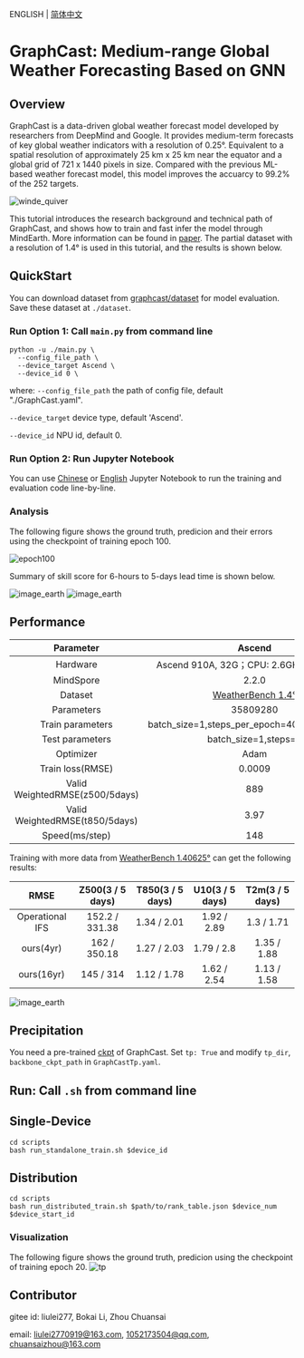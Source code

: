 ENGLISH | [简体中文](README_CN.md)

# GraphCast: Medium-range Global Weather Forecasting Based on GNN

## Overview

GraphCast is a data-driven global weather forecast model developed by researchers from DeepMind and Google. It provides medium-term forecasts of key global weather indicators with a resolution of 0.25°. Equivalent to a spatial resolution of approximately 25 km x 25 km near the equator and a global grid of 721 x 1440 pixels in size. Compared with the previous ML-based weather forecast model, this model improves the accuarcy to 99.2% of the 252 targets.

![winde_quiver](images/wind_quiver_0.25.png)

This tutorial introduces the research background and technical path of GraphCast, and shows how to train and fast infer the model through MindEarth. More information can be found in [paper](https://arxiv.org/abs/2212.12794). The partial dataset with a resolution of 1.4° is used in this tutorial, and the results is shown below.

## QuickStart

You can download dataset from [graphcast/dataset](https://download.mindspore.cn/mindscience/mindearth/dataset/WeatherBench_1.4_69/) for model evaluation. Save these dataset at `./dataset`.

### Run Option 1: Call `main.py` from command line

```shell
python -u ./main.py \
  --config_file_path \
  --device_target Ascend \
  --device_id 0 \
```

where:
`--config_file_path` the path of config file, default "./GraphCast.yaml".

`--device_target` device type, default 'Ascend'.

`--device_id` NPU id, default 0.

### Run Option 2: Run Jupyter Notebook

You can use [Chinese](https://gitee.com/mindspore/mindscience/raw/master/MindEarth/applications/medium-range/graphcast/graphcast_CN.ipynb) or [English](https://gitee.com/mindspore/mindscience/raw/master/MindEarth/applications/medium-range/graphcast/graphcast.ipynb) Jupyter Notebook to run the training and evaluation code line-by-line.

### Analysis

The following figure shows the ground truth, predicion and their errors using the checkpoint of training epoch 100.

![epoch100](images/key_info_comparison.png)

Summary of skill score for 6-hours to 5-days lead time is shown below.

![image_earth](images/Eval_RMSE_epoch100.png)
![image_earth](images/Eval_ACC_epoch100.png)

## Performance

|        Parameter         |        Ascend               |    GPU       |
|:----------------------:|:--------------------------:|:---------------:|
|     Hardware         |     Ascend 910A, 32G；CPU: 2.6GHz, 192 cores      |      NVIDIA V100 32G       |
|     MindSpore   |        2.2.0             |      2.2.0       |
|        Dataset      |        [WeatherBench 1.4°](https://download.mindspore.cn/mindscience/mindearth/dataset/WeatherBench_1.4_69/)               |       [WeatherBench 1.4°](https://download.mindspore.cn/mindscience/mindearth/dataset/WeatherBench_1.4_69/)      |
|        Parameters      |           35809280            |       35809280      |
|        Train parameters      |        batch_size=1,steps_per_epoch=403,epochs=100               |       batch_size=1,steps_per_epoch=403,epochs=100      |
|        Test parameters      |        batch_size=1,steps=8               |       batch_size=1,steps=8      |
|        Optimizer      |        Adam               |       Adam      |
|        Train loss(RMSE)      |        0.0009               |       0.0009      |
|        Valid WeightedRMSE(z500/5days)      |           889            |       870    |
|        Valid WeightedRMSE(t850/5days)      |           3.97            |       3.86    |
|        Speed(ms/step)          |     148        |    226  |

Training with more data from [WeatherBench 1.40625°](https://github.com/pangeo-data/WeatherBench) can get the following results:

|        RMSE      |     Z500(3 / 5 days)      |     T850(3 / 5 days)     |    U10(3 / 5 days)      |    T2m(3 / 5 days)     |
|:----------------:|:--------------:|:---------------:|:--------------:|:---------------:|
|        Operational IFS     |     152.2 / 331.38     |     1.34 / 2.01     |    1.92 / 2.89      |    1.3 / 1.71     |
|        ours(4yr)     |     162 / 350.18     |     1.27 / 2.03     |     1.79 / 2.8     |    1.35 / 1.88     |
|        ours(16yr)     |     145 / 314     |     1.12 / 1.78     |    1.62 / 2.54      |    1.13 / 1.58     |

![image_earth](images/RMSE_multi_years.png)

## Precipitation

You need a pre-trained [ckpt](https://download-mindspore.osinfra.cn/mindscience/mindearth/dataset/medium_precipitation/tiny_datasets/ckpt/) of GraphCast. Set `tp: True` and modify `tp_dir`, `backbone_ckpt_path` in `GraphCastTp.yaml`.

## Run: Call `.sh` from command line

## Single-Device

```shell
cd scripts
bash run_standalone_train.sh $device_id
```

## Distribution

```shell
cd scripts
bash run_distributed_train.sh $path/to/rank_table.json $device_num $device_start_id
```

### Visualization

The following figure shows the ground truth, predicion using the checkpoint of training epoch 20.
![tp](./images/tp_comparison.png)

## Contributor

gitee id: liulei277, Bokai Li, Zhou Chuansai

email: liulei2770919@163.com, 1052173504@qq.com, chuansaizhou@163.com